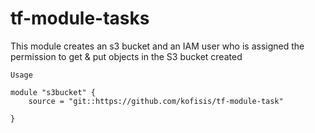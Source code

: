# tf-module-tasks

This module creates an s3 bucket and an IAM user who is assigned the permission to
get & put objects in the S3 bucket created
~~~ 
Usage 

module "s3bucket" {
    source = "git::https://github.com/kofisis/tf-module-task"
  
}
~~~
